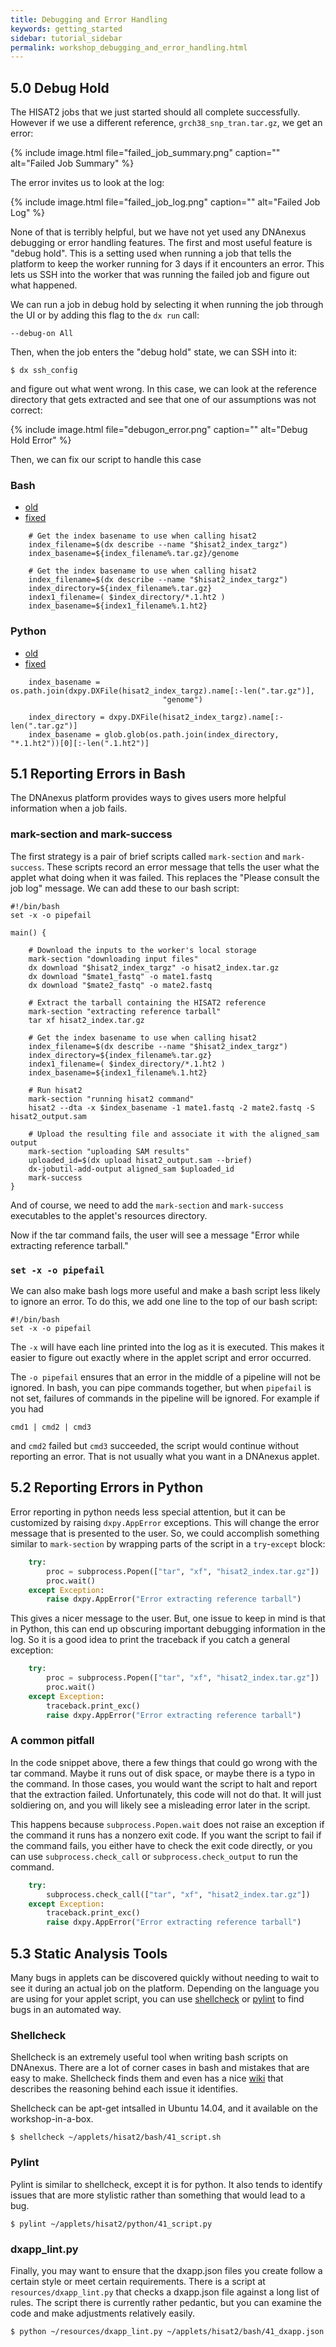 ```yaml
---
title: Debugging and Error Handling
keywords: getting_started
sidebar: tutorial_sidebar
permalink: workshop_debugging_and_error_handling.html
---
```


## 5.0 Debug Hold 

The HISAT2 jobs that we just started should all complete successfully. However
if we use a different reference, `grch38_snp_tran.tar.gz`, we get an error:

{% include image.html file="failed_job_summary.png" caption="" alt="Failed Job Summary" %}

The error invites us to look at the log:

{% include image.html file="failed_job_log.png" caption="" alt="Failed Job Log" %}

None of that is terribly helpful, but we have not yet used any DNAnexus debugging or error
handling features. The first and most useful feature is "debug hold". This is a setting
used when running a job that tells the platform to keep the worker running for 3 days
if it encounters an error. This lets us SSH into the worker that was running the failed
job and figure out what happened.

We can run a job in debug hold by selecting it when running the job through the UI or
by adding this flag to the `dx run` call:

```shell
--debug-on All
```

Then, when the job enters the "debug hold" state, we can SSH into it:

```shell
$ dx ssh_config
```

and figure out what went wrong. In this case, we can look at the reference directory
that gets extracted and see that one of our assumptions was not correct:

{% include image.html file="debugon_error.png" caption="" alt="Debug Hold Error" %}

Then, we can fix our script to handle this case

### Bash

<ul id="profileTabs" class="nav nav-tabs">
    <li class="active"><a href="#old" data-toggle="tab">old</a></li>
    <li><a href="#fixed" data-toggle="tab">fixed</a></li>
</ul>
<div class="tab-content">
  <div role="tabpanel" class="tab-pane active" id="old">

<pre class="highlight"><code>    <span class="c"># Get the index basename to use when calling hisat2</span>
    <span class="nv">index_filename</span><span class="o">=</span><span class="k">$(</span>dx describe --name <span class="s2">"</span><span class="nv">$hisat2_index_targz</span><span class="s2">"</span><span class="k">)</span>
    <span class="nv">index_basename</span><span class="o">=</span><span class="k">${</span><span class="nv">index_filename</span><span class="p">%.tar.gz</span><span class="k">}</span>/genome
</code></pre>

  </div>
  <div role="tabpanel" class="tab-pane" id="fixed">

<pre class="highlight"><code>    <span class="c"># Get the index basename to use when calling hisat2</span>
    <span class="nv">index_filename</span><span class="o">=</span><span class="k">$(</span>dx describe --name <span class="s2">"</span><span class="nv">$hisat2_index_targz</span><span class="s2">"</span><span class="k">)</span>
    <span class="nv">index_directory</span><span class="o">=</span><span class="k">${</span><span class="nv">index_filename</span><span class="p">%.tar.gz</span><span class="k">}</span>
    <span class="nv">index1_filename</span><span class="o">=(</span> <span class="nv">$index_directory</span>/<span class="k">*</span>.1.ht2 <span class="o">)</span>
    <span class="nv">index_basename</span><span class="o">=</span><span class="k">${</span><span class="nv">index1_filename</span><span class="p">%.1.ht2</span><span class="k">}</span>
</code></pre>
  
  </div>
</div>

### Python

<ul id="profileTabs" class="nav nav-tabs">
    <li class="active"><a href="#old2" data-toggle="tab">old</a></li>
    <li><a href="#fixed2" data-toggle="tab">fixed</a></li>
</ul>
<div class="tab-content">
  <div role="tabpanel" class="tab-pane active" id="old2">

<pre class="highlight"><code>    <span class="n">index_basename</span> <span class="o">=</span> <span class="n">os</span><span class="o">.</span><span class="n">path</span><span class="o">.</span><span class="n">join</span><span class="p">(</span><span class="n">dxpy</span><span class="o">.</span><span class="n">DXFile</span><span class="p">(</span><span class="n">hisat2_index_targz</span><span class="p">)</span><span class="o">.</span><span class="n">name</span><span class="p">[:</span><span class="o">-</span><span class="nb">len</span><span class="p">(</span><span class="s">".tar.gz"</span><span class="p">)],</span>
                                  <span class="s">"genome"</span><span class="p">)</span>
</code></pre>

  </div>
  <div role="tabpanel" class="tab-pane" id="fixed2">

<pre class="highlight"><code>    <span class="n">index_directory</span> <span class="o">=</span> <span class="n">dxpy</span><span class="o">.</span><span class="n">DXFile</span><span class="p">(</span><span class="n">hisat2_index_targz</span><span class="p">)</span><span class="o">.</span><span class="n">name</span><span class="p">[:</span><span class="o">-</span><span class="nb">len</span><span class="p">(</span><span class="s">".tar.gz"</span><span class="p">)]</span>
    <span class="n">index_basename</span> <span class="o">=</span> <span class="n">glob</span><span class="o">.</span><span class="n">glob</span><span class="p">(</span><span class="n">os</span><span class="o">.</span><span class="n">path</span><span class="o">.</span><span class="n">join</span><span class="p">(</span><span class="n">index_directory</span><span class="p">,</span> <span class="s">"*.1.ht2"</span><span class="p">))[</span><span class="mi">0</span><span class="p">][:</span><span class="o">-</span><span class="nb">len</span><span class="p">(</span><span class="s">".1.ht2"</span><span class="p">)]</span>
</code></pre>
  
  </div>
</div>

## 5.1 Reporting Errors in Bash

The DNAnexus platform provides ways to gives users more helpful information when a job fails. 

### mark-section and mark-success
The first strategy is a pair of brief scripts called `mark-section` and `mark-success`.
These scripts record an error message that tells the user what the applet what doing
when it was failed. This replaces the "Please consult the job log" message. We can add
these to our bash script:

```shell
#!/bin/bash
set -x -o pipefail

main() {

    # Download the inputs to the worker's local storage
    mark-section "downloading input files"
    dx download "$hisat2_index_targz" -o hisat2_index.tar.gz
    dx download "$mate1_fastq" -o mate1.fastq
    dx download "$mate2_fastq" -o mate2.fastq

    # Extract the tarball containing the HISAT2 reference
    mark-section "extracting reference tarball"
    tar xf hisat2_index.tar.gz

    # Get the index basename to use when calling hisat2
    index_filename=$(dx describe --name "$hisat2_index_targz")
    index_directory=${index_filename%.tar.gz}
    index1_filename=( $index_directory/*.1.ht2 )
    index_basename=${index1_filename%.1.ht2}

    # Run hisat2
    mark-section "running hisat2 command"
    hisat2 --dta -x $index_basename -1 mate1.fastq -2 mate2.fastq -S hisat2_output.sam

    # Upload the resulting file and associate it with the aligned_sam output
    mark-section "uploading SAM results"
    uploaded_id=$(dx upload hisat2_output.sam --brief)
    dx-jobutil-add-output aligned_sam $uploaded_id
    mark-success
}
```

And of course, we need to add the `mark-section` and `mark-success` executables to the applet's
resources directory.

Now if the tar command fails, the user will see a message "Error while extracting reference tarball."

### `set -x -o pipefail`

We can also make bash logs more useful and make a bash script less likely to ignore an error. To do this, we add one line to the top of our bash script:

```shell
#!/bin/bash
set -x -o pipefail
```
The `-x` will have each line printed into the log as it is executed. This makes it easier to figure out exactly where in the applet script and error occurred.

The `-o pipefail` ensures that an error in the middle of a pipeline will not be ignored. In bash, you can pipe commands together, but when `pipefail` is not set, failures of commands in the pipeline will be ignored. For example if you had 

```shell
cmd1 | cmd2 | cmd3
```
and `cmd2` failed but `cmd3` succeeded, the script would continue without reporting an error. That is not usually what you want in a DNAnexus applet.

## 5.2 Reporting Errors in Python

Error reporting in python needs less special attention, but it can be customized by raising 
`dxpy.AppError` exceptions. This will change the error message that is presented to the user.
So, we could accomplish something similar to `mark-section` by wrapping parts of the script
in a `try`-`except` block:

```python
    try:
        proc = subprocess.Popen(["tar", "xf", "hisat2_index.tar.gz"])
        proc.wait()
    except Exception:
        raise dxpy.AppError("Error extracting reference tarball")
```

This gives a nicer message to the user. But, one issue to keep in mind is that in Python,
this can end up obscuring important debugging information in the log. So it is a good
idea to print the traceback if you catch a general exception:

```python
    try:
        proc = subprocess.Popen(["tar", "xf", "hisat2_index.tar.gz"])
        proc.wait()
    except Exception:
        traceback.print_exc()
        raise dxpy.AppError("Error extracting reference tarball")
```

### A common pitfall

In the code snippet above, there a few things that could go wrong with the tar command.
Maybe it runs out of disk space, or maybe there is a typo in the command. In those
cases, you would want the script to halt and report that the extraction failed. Unfortunately,
this code will not do that. It will just soldiering on, and you will likely see a misleading
error later in the script.

This happens because `subprocess.Popen.wait` does not raise an exception if the command
it runs has a nonzero exit code. If you want the script to fail if the command fails,
you either have to check the exit code directly, or you can use `subprocess.check_call`
or `subprocess.check_output` to run the command.

```python
    try:
        subprocess.check_call(["tar", "xf", "hisat2_index.tar.gz"])
    except Exception:
        traceback.print_exc()
        raise dxpy.AppError("Error extracting reference tarball")
```

## 5.3 Static Analysis Tools

Many bugs in applets can be discovered quickly without needing to wait to see it during an
actual job on the platform. Depending on the language you are using for your applet script,
you can use [shellcheck](https://github.com/koalaman/shellcheck) or
[pylint](https://www.pylint.org/) to find bugs in an automated way.

### Shellcheck

Shellcheck is an extremely useful tool when writing bash scripts on DNAnexus. There
are a lot of corner cases in bash and mistakes that are easy to make. Shellcheck finds
them and even has a nice [wiki](https://github.com/koalaman/shellcheck/wiki) that describes
the reasoning behind each issue it identifies.

Shellcheck can be apt-get intsalled in Ubuntu 14.04, and it available on the workshop-in-a-box.

```shell
$ shellcheck ~/applets/hisat2/bash/41_script.sh
```

### Pylint

Pylint is similar to shellcheck, except it is for python. It also tends to identify issues
that are more stylistic rather than something that would lead to a bug.

```shell
$ pylint ~/applets/hisat2/python/41_script.py
```
### dxapp_lint.py

Finally, you may want to ensure that the dxapp.json files you create follow a certain style
or meet certain requirements. There is a script at `resources/dxapp_lint.py` that checks a
dxapp.json file against a long list of rules. The script there is currently rather pedantic,
but you can examine the code and make adjustments relatively easily.

```shell
$ python ~/resources/dxapp_lint.py ~/applets/hisat2/bash/41_dxapp.json
```
